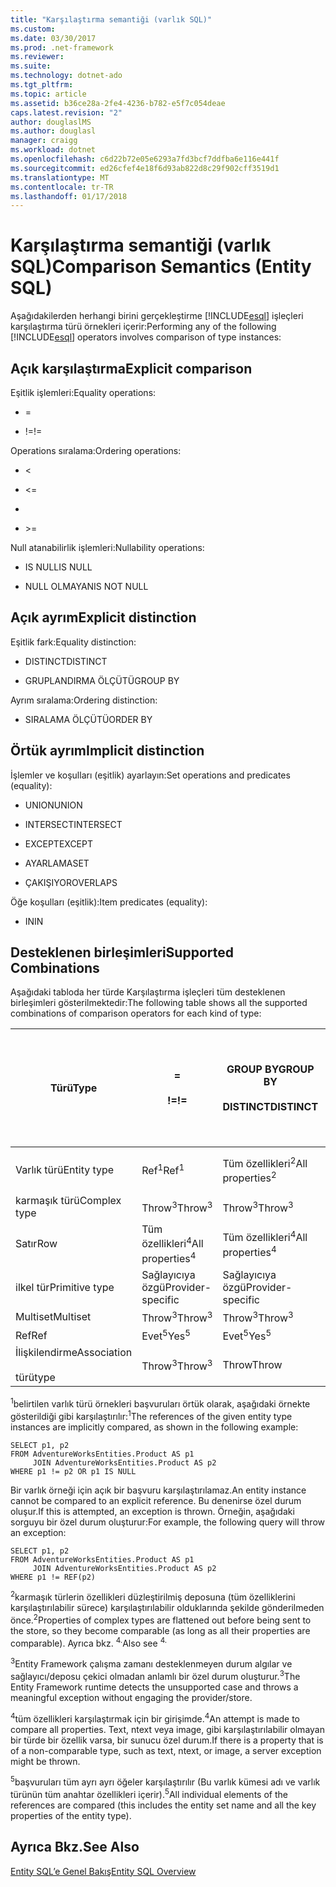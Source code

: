 ```yaml
---
title: "Karşılaştırma semantiği (varlık SQL)"
ms.custom: 
ms.date: 03/30/2017
ms.prod: .net-framework
ms.reviewer: 
ms.suite: 
ms.technology: dotnet-ado
ms.tgt_pltfrm: 
ms.topic: article
ms.assetid: b36ce28a-2fe4-4236-b782-e5f7c054deae
caps.latest.revision: "2"
author: douglaslMS
ms.author: douglasl
manager: craigg
ms.workload: dotnet
ms.openlocfilehash: c6d22b72e05e6293a7fd3bcf7ddfba6e116e441f
ms.sourcegitcommit: ed26cfef4e18f6d93ab822d8c29f902cff3519d1
ms.translationtype: MT
ms.contentlocale: tr-TR
ms.lasthandoff: 01/17/2018
---
```

# <a name="comparison-semantics-entity-sql"></a><span data-ttu-id="3b9d2-102">Karşılaştırma semantiği (varlık SQL)</span><span class="sxs-lookup"><span data-stu-id="3b9d2-102">Comparison Semantics (Entity SQL)</span></span>
<span data-ttu-id="3b9d2-103">Aşağıdakilerden herhangi birini gerçekleştirme [!INCLUDE[esql](../../../../../../includes/esql-md.md)] işleçleri karşılaştırma türü örnekleri içerir:</span><span class="sxs-lookup"><span data-stu-id="3b9d2-103">Performing any of the following [!INCLUDE[esql](../../../../../../includes/esql-md.md)] operators involves comparison of type instances:</span></span>  
  
## <a name="explicit-comparison"></a><span data-ttu-id="3b9d2-104">Açık karşılaştırma</span><span class="sxs-lookup"><span data-stu-id="3b9d2-104">Explicit comparison</span></span>  
 <span data-ttu-id="3b9d2-105">Eşitlik işlemleri:</span><span class="sxs-lookup"><span data-stu-id="3b9d2-105">Equality operations:</span></span>  
  
-   =  
  
-   <span data-ttu-id="3b9d2-106">!=</span><span class="sxs-lookup"><span data-stu-id="3b9d2-106">!=</span></span>  
  
 <span data-ttu-id="3b9d2-107">Operations sıralama:</span><span class="sxs-lookup"><span data-stu-id="3b9d2-107">Ordering operations:</span></span>  
  
-   <  
  
-   \<=  
  
-   >  
  
-   \>=  
  
 <span data-ttu-id="3b9d2-108">Null atanabilirlik işlemleri:</span><span class="sxs-lookup"><span data-stu-id="3b9d2-108">Nullability operations:</span></span>  
  
-   <span data-ttu-id="3b9d2-109">IS NULL</span><span class="sxs-lookup"><span data-stu-id="3b9d2-109">IS NULL</span></span>  
  
-   <span data-ttu-id="3b9d2-110">NULL OLMAYAN</span><span class="sxs-lookup"><span data-stu-id="3b9d2-110">IS NOT NULL</span></span>  
  
## <a name="explicit-distinction"></a><span data-ttu-id="3b9d2-111">Açık ayrım</span><span class="sxs-lookup"><span data-stu-id="3b9d2-111">Explicit distinction</span></span>  
 <span data-ttu-id="3b9d2-112">Eşitlik fark:</span><span class="sxs-lookup"><span data-stu-id="3b9d2-112">Equality distinction:</span></span>  
  
-   <span data-ttu-id="3b9d2-113">DISTINCT</span><span class="sxs-lookup"><span data-stu-id="3b9d2-113">DISTINCT</span></span>  
  
-   <span data-ttu-id="3b9d2-114">GRUPLANDIRMA ÖLÇÜTÜ</span><span class="sxs-lookup"><span data-stu-id="3b9d2-114">GROUP BY</span></span>  
  
 <span data-ttu-id="3b9d2-115">Ayrım sıralama:</span><span class="sxs-lookup"><span data-stu-id="3b9d2-115">Ordering distinction:</span></span>  
  
-   <span data-ttu-id="3b9d2-116">SIRALAMA ÖLÇÜTÜ</span><span class="sxs-lookup"><span data-stu-id="3b9d2-116">ORDER BY</span></span>  
  
## <a name="implicit-distinction"></a><span data-ttu-id="3b9d2-117">Örtük ayrım</span><span class="sxs-lookup"><span data-stu-id="3b9d2-117">Implicit distinction</span></span>  
 <span data-ttu-id="3b9d2-118">İşlemler ve koşulları (eşitlik) ayarlayın:</span><span class="sxs-lookup"><span data-stu-id="3b9d2-118">Set operations and predicates (equality):</span></span>  
  
-   <span data-ttu-id="3b9d2-119">UNION</span><span class="sxs-lookup"><span data-stu-id="3b9d2-119">UNION</span></span>  
  
-   <span data-ttu-id="3b9d2-120">INTERSECT</span><span class="sxs-lookup"><span data-stu-id="3b9d2-120">INTERSECT</span></span>  
  
-   <span data-ttu-id="3b9d2-121">EXCEPT</span><span class="sxs-lookup"><span data-stu-id="3b9d2-121">EXCEPT</span></span>  
  
-   <span data-ttu-id="3b9d2-122">AYARLAMA</span><span class="sxs-lookup"><span data-stu-id="3b9d2-122">SET</span></span>  
  
-   <span data-ttu-id="3b9d2-123">ÇAKIŞIYOR</span><span class="sxs-lookup"><span data-stu-id="3b9d2-123">OVERLAPS</span></span>  
  
 <span data-ttu-id="3b9d2-124">Öğe koşulları (eşitlik):</span><span class="sxs-lookup"><span data-stu-id="3b9d2-124">Item predicates (equality):</span></span>  
  
-   <span data-ttu-id="3b9d2-125">IN</span><span class="sxs-lookup"><span data-stu-id="3b9d2-125">IN</span></span>  
  
## <a name="supported-combinations"></a><span data-ttu-id="3b9d2-126">Desteklenen birleşimleri</span><span class="sxs-lookup"><span data-stu-id="3b9d2-126">Supported Combinations</span></span>  
 <span data-ttu-id="3b9d2-127">Aşağıdaki tabloda her türde Karşılaştırma işleçleri tüm desteklenen birleşimleri gösterilmektedir:</span><span class="sxs-lookup"><span data-stu-id="3b9d2-127">The following table shows all the supported combinations of comparison operators for each kind of type:</span></span>  
  
|<span data-ttu-id="3b9d2-128">**Türü**</span><span class="sxs-lookup"><span data-stu-id="3b9d2-128">**Type**</span></span>|**=**<br /><br /> <span data-ttu-id="3b9d2-129">**!=**</span><span class="sxs-lookup"><span data-stu-id="3b9d2-129">**!=**</span></span>|<span data-ttu-id="3b9d2-130">**GROUP BY**</span><span class="sxs-lookup"><span data-stu-id="3b9d2-130">**GROUP BY**</span></span><br /><br /> <span data-ttu-id="3b9d2-131">**DISTINCT**</span><span class="sxs-lookup"><span data-stu-id="3b9d2-131">**DISTINCT**</span></span>|<span data-ttu-id="3b9d2-132">**UNION**</span><span class="sxs-lookup"><span data-stu-id="3b9d2-132">**UNION**</span></span><br /><br /> <span data-ttu-id="3b9d2-133">**INTERSECT**</span><span class="sxs-lookup"><span data-stu-id="3b9d2-133">**INTERSECT**</span></span><br /><br /> <span data-ttu-id="3b9d2-134">**EXCEPT**</span><span class="sxs-lookup"><span data-stu-id="3b9d2-134">**EXCEPT**</span></span><br /><br /> <span data-ttu-id="3b9d2-135">**SET**</span><span class="sxs-lookup"><span data-stu-id="3b9d2-135">**SET**</span></span><br /><br /> <span data-ttu-id="3b9d2-136">**OVERLAPS**</span><span class="sxs-lookup"><span data-stu-id="3b9d2-136">**OVERLAPS**</span></span>|<span data-ttu-id="3b9d2-137">**IN**</span><span class="sxs-lookup"><span data-stu-id="3b9d2-137">**IN**</span></span>|<span data-ttu-id="3b9d2-138">**<   <=**</span><span class="sxs-lookup"><span data-stu-id="3b9d2-138">**<   <=**</span></span><br /><br /> <span data-ttu-id="3b9d2-139">**>   >=**</span><span class="sxs-lookup"><span data-stu-id="3b9d2-139">**>   >=**</span></span>|<span data-ttu-id="3b9d2-140">**ORDER BY**</span><span class="sxs-lookup"><span data-stu-id="3b9d2-140">**ORDER BY**</span></span>|<span data-ttu-id="3b9d2-141">**IS NULL**</span><span class="sxs-lookup"><span data-stu-id="3b9d2-141">**IS NULL**</span></span><br /><br /> <span data-ttu-id="3b9d2-142">**NULL OLMAYAN**</span><span class="sxs-lookup"><span data-stu-id="3b9d2-142">**IS NOT NULL**</span></span>|  
|-|-|-|-|-|-|-|-|  
|<span data-ttu-id="3b9d2-143">Varlık türü</span><span class="sxs-lookup"><span data-stu-id="3b9d2-143">Entity type</span></span>|<span data-ttu-id="3b9d2-144">Ref<sup>1</sup></span><span class="sxs-lookup"><span data-stu-id="3b9d2-144">Ref<sup>1</sup></span></span>|<span data-ttu-id="3b9d2-145">Tüm özellikleri<sup>2</sup></span><span class="sxs-lookup"><span data-stu-id="3b9d2-145">All properties<sup>2</sup></span></span>|<span data-ttu-id="3b9d2-146">Tüm özellikleri<sup>2</sup></span><span class="sxs-lookup"><span data-stu-id="3b9d2-146">All properties<sup>2</sup></span></span>|<span data-ttu-id="3b9d2-147">Tüm özellikleri<sup>2</sup></span><span class="sxs-lookup"><span data-stu-id="3b9d2-147">All properties<sup>2</sup></span></span>|<span data-ttu-id="3b9d2-148">Throw<sup>3</sup></span><span class="sxs-lookup"><span data-stu-id="3b9d2-148">Throw<sup>3</sup></span></span>|<span data-ttu-id="3b9d2-149">Throw<sup>3</sup></span><span class="sxs-lookup"><span data-stu-id="3b9d2-149">Throw<sup>3</sup></span></span>|<span data-ttu-id="3b9d2-150">Ref<sup>1</sup></span><span class="sxs-lookup"><span data-stu-id="3b9d2-150">Ref<sup>1</sup></span></span>|  
|<span data-ttu-id="3b9d2-151">karmaşık türü</span><span class="sxs-lookup"><span data-stu-id="3b9d2-151">Complex type</span></span>|<span data-ttu-id="3b9d2-152">Throw<sup>3</sup></span><span class="sxs-lookup"><span data-stu-id="3b9d2-152">Throw<sup>3</sup></span></span>|<span data-ttu-id="3b9d2-153">Throw<sup>3</sup></span><span class="sxs-lookup"><span data-stu-id="3b9d2-153">Throw<sup>3</sup></span></span>|<span data-ttu-id="3b9d2-154">Throw<sup>3</sup></span><span class="sxs-lookup"><span data-stu-id="3b9d2-154">Throw<sup>3</sup></span></span>|<span data-ttu-id="3b9d2-155">Throw<sup>3</sup></span><span class="sxs-lookup"><span data-stu-id="3b9d2-155">Throw<sup>3</sup></span></span>|<span data-ttu-id="3b9d2-156">Throw<sup>3</sup></span><span class="sxs-lookup"><span data-stu-id="3b9d2-156">Throw<sup>3</sup></span></span>|<span data-ttu-id="3b9d2-157">Throw<sup>3</sup></span><span class="sxs-lookup"><span data-stu-id="3b9d2-157">Throw<sup>3</sup></span></span>|<span data-ttu-id="3b9d2-158">Throw<sup>3</sup></span><span class="sxs-lookup"><span data-stu-id="3b9d2-158">Throw<sup>3</sup></span></span>|  
|<span data-ttu-id="3b9d2-159">Satır</span><span class="sxs-lookup"><span data-stu-id="3b9d2-159">Row</span></span>|<span data-ttu-id="3b9d2-160">Tüm özellikleri<sup>4</sup></span><span class="sxs-lookup"><span data-stu-id="3b9d2-160">All properties<sup>4</sup></span></span>|<span data-ttu-id="3b9d2-161">Tüm özellikleri<sup>4</sup></span><span class="sxs-lookup"><span data-stu-id="3b9d2-161">All properties<sup>4</sup></span></span>|<span data-ttu-id="3b9d2-162">Tüm özellikleri<sup>4</sup></span><span class="sxs-lookup"><span data-stu-id="3b9d2-162">All properties<sup>4</sup></span></span>|<span data-ttu-id="3b9d2-163">Throw<sup>3</sup></span><span class="sxs-lookup"><span data-stu-id="3b9d2-163">Throw<sup>3</sup></span></span>|<span data-ttu-id="3b9d2-164">Throw<sup>3</sup></span><span class="sxs-lookup"><span data-stu-id="3b9d2-164">Throw<sup>3</sup></span></span>|<span data-ttu-id="3b9d2-165">Tüm özellikleri<sup>4</sup></span><span class="sxs-lookup"><span data-stu-id="3b9d2-165">All properties<sup>4</sup></span></span>|<span data-ttu-id="3b9d2-166">Throw<sup>3</sup></span><span class="sxs-lookup"><span data-stu-id="3b9d2-166">Throw<sup>3</sup></span></span>|  
|<span data-ttu-id="3b9d2-167">ilkel tür</span><span class="sxs-lookup"><span data-stu-id="3b9d2-167">Primitive type</span></span>|<span data-ttu-id="3b9d2-168">Sağlayıcıya özgü</span><span class="sxs-lookup"><span data-stu-id="3b9d2-168">Provider-specific</span></span>|<span data-ttu-id="3b9d2-169">Sağlayıcıya özgü</span><span class="sxs-lookup"><span data-stu-id="3b9d2-169">Provider-specific</span></span>|<span data-ttu-id="3b9d2-170">Sağlayıcıya özgü</span><span class="sxs-lookup"><span data-stu-id="3b9d2-170">Provider-specific</span></span>|<span data-ttu-id="3b9d2-171">Sağlayıcıya özgü</span><span class="sxs-lookup"><span data-stu-id="3b9d2-171">Provider-specific</span></span>|<span data-ttu-id="3b9d2-172">Sağlayıcıya özgü</span><span class="sxs-lookup"><span data-stu-id="3b9d2-172">Provider-specific</span></span>|<span data-ttu-id="3b9d2-173">Sağlayıcıya özgü</span><span class="sxs-lookup"><span data-stu-id="3b9d2-173">Provider-specific</span></span>|<span data-ttu-id="3b9d2-174">Sağlayıcıya özgü</span><span class="sxs-lookup"><span data-stu-id="3b9d2-174">Provider-specific</span></span>|  
|<span data-ttu-id="3b9d2-175">Multiset</span><span class="sxs-lookup"><span data-stu-id="3b9d2-175">Multiset</span></span>|<span data-ttu-id="3b9d2-176">Throw<sup>3</sup></span><span class="sxs-lookup"><span data-stu-id="3b9d2-176">Throw<sup>3</sup></span></span>|<span data-ttu-id="3b9d2-177">Throw<sup>3</sup></span><span class="sxs-lookup"><span data-stu-id="3b9d2-177">Throw<sup>3</sup></span></span>|<span data-ttu-id="3b9d2-178">Throw<sup>3</sup></span><span class="sxs-lookup"><span data-stu-id="3b9d2-178">Throw<sup>3</sup></span></span>|<span data-ttu-id="3b9d2-179">Throw<sup>3</sup></span><span class="sxs-lookup"><span data-stu-id="3b9d2-179">Throw<sup>3</sup></span></span>|<span data-ttu-id="3b9d2-180">Throw<sup>3</sup></span><span class="sxs-lookup"><span data-stu-id="3b9d2-180">Throw<sup>3</sup></span></span>|<span data-ttu-id="3b9d2-181">Throw<sup>3</sup></span><span class="sxs-lookup"><span data-stu-id="3b9d2-181">Throw<sup>3</sup></span></span>|<span data-ttu-id="3b9d2-182">Throw<sup>3</sup></span><span class="sxs-lookup"><span data-stu-id="3b9d2-182">Throw<sup>3</sup></span></span>|  
|<span data-ttu-id="3b9d2-183">Ref</span><span class="sxs-lookup"><span data-stu-id="3b9d2-183">Ref</span></span>|<span data-ttu-id="3b9d2-184">Evet<sup>5</sup></span><span class="sxs-lookup"><span data-stu-id="3b9d2-184">Yes<sup>5</sup></span></span>|<span data-ttu-id="3b9d2-185">Evet<sup>5</sup></span><span class="sxs-lookup"><span data-stu-id="3b9d2-185">Yes<sup>5</sup></span></span>|<span data-ttu-id="3b9d2-186">Evet<sup>5</sup></span><span class="sxs-lookup"><span data-stu-id="3b9d2-186">Yes<sup>5</sup></span></span>|<span data-ttu-id="3b9d2-187">Evet<sup>5</sup></span><span class="sxs-lookup"><span data-stu-id="3b9d2-187">Yes<sup>5</sup></span></span>|<span data-ttu-id="3b9d2-188">Throw</span><span class="sxs-lookup"><span data-stu-id="3b9d2-188">Throw</span></span>|<span data-ttu-id="3b9d2-189">Throw</span><span class="sxs-lookup"><span data-stu-id="3b9d2-189">Throw</span></span>|<span data-ttu-id="3b9d2-190">Evet<sup>5</sup></span><span class="sxs-lookup"><span data-stu-id="3b9d2-190">Yes<sup>5</sup></span></span>|  
|<span data-ttu-id="3b9d2-191">İlişkilendirme</span><span class="sxs-lookup"><span data-stu-id="3b9d2-191">Association</span></span><br /><br /> <span data-ttu-id="3b9d2-192">türü</span><span class="sxs-lookup"><span data-stu-id="3b9d2-192">type</span></span>|<span data-ttu-id="3b9d2-193">Throw<sup>3</sup></span><span class="sxs-lookup"><span data-stu-id="3b9d2-193">Throw<sup>3</sup></span></span>|<span data-ttu-id="3b9d2-194">Throw</span><span class="sxs-lookup"><span data-stu-id="3b9d2-194">Throw</span></span>|<span data-ttu-id="3b9d2-195">Throw</span><span class="sxs-lookup"><span data-stu-id="3b9d2-195">Throw</span></span>|<span data-ttu-id="3b9d2-196">Throw</span><span class="sxs-lookup"><span data-stu-id="3b9d2-196">Throw</span></span>|<span data-ttu-id="3b9d2-197">Throw<sup>3</sup></span><span class="sxs-lookup"><span data-stu-id="3b9d2-197">Throw<sup>3</sup></span></span>|<span data-ttu-id="3b9d2-198">Throw<sup>3</sup></span><span class="sxs-lookup"><span data-stu-id="3b9d2-198">Throw<sup>3</sup></span></span>|<span data-ttu-id="3b9d2-199">Throw<sup>3</sup></span><span class="sxs-lookup"><span data-stu-id="3b9d2-199">Throw<sup>3</sup></span></span>|  
  
 <span data-ttu-id="3b9d2-200"><sup>1</sup>belirtilen varlık türü örnekleri başvuruları örtük olarak, aşağıdaki örnekte gösterildiği gibi karşılaştırılır:</span><span class="sxs-lookup"><span data-stu-id="3b9d2-200"><sup>1</sup>The references of the given entity type instances are implicitly compared, as shown in the following example:</span></span>  
  
```  
SELECT p1, p2   
FROM AdventureWorksEntities.Product AS p1   
     JOIN AdventureWorksEntities.Product AS p2   
WHERE p1 != p2 OR p1 IS NULL  
```  
  
 <span data-ttu-id="3b9d2-201">Bir varlık örneği için açık bir başvuru karşılaştırılamaz.</span><span class="sxs-lookup"><span data-stu-id="3b9d2-201">An entity instance cannot be compared to an explicit reference.</span></span> <span data-ttu-id="3b9d2-202">Bu denenirse özel durum oluşur.</span><span class="sxs-lookup"><span data-stu-id="3b9d2-202">If this is attempted, an exception is thrown.</span></span> <span data-ttu-id="3b9d2-203">Örneğin, aşağıdaki sorguyu bir özel durum oluşturur:</span><span class="sxs-lookup"><span data-stu-id="3b9d2-203">For example, the following query will throw an exception:</span></span>  
  
```  
SELECT p1, p2   
FROM AdventureWorksEntities.Product AS p1   
     JOIN AdventureWorksEntities.Product AS p2   
WHERE p1 != REF(p2)  
```  
  
 <span data-ttu-id="3b9d2-204"><sup>2</sup>karmaşık türlerin özellikleri düzleştirilmiş deposuna (tüm özelliklerini karşılaştırılabilir sürece) karşılaştırılabilir olduklarında şekilde gönderilmeden önce.</span><span class="sxs-lookup"><span data-stu-id="3b9d2-204"><sup>2</sup>Properties of complex types are flattened out before being sent to the store, so they become comparable (as long as all their properties are comparable).</span></span> <span data-ttu-id="3b9d2-205">Ayrıca bkz. <sup>4.</sup></span><span class="sxs-lookup"><span data-stu-id="3b9d2-205">Also see <sup>4.</sup></span></span>  
  
 <span data-ttu-id="3b9d2-206"><sup>3</sup>Entity Framework çalışma zamanı desteklenmeyen durum algılar ve sağlayıcı/deposu çekici olmadan anlamlı bir özel durum oluşturur.</span><span class="sxs-lookup"><span data-stu-id="3b9d2-206"><sup>3</sup>The Entity Framework runtime detects the unsupported case and throws a meaningful exception without engaging the provider/store.</span></span>  
  
 <span data-ttu-id="3b9d2-207"><sup>4</sup>tüm özellikleri karşılaştırmak için bir girişimde.</span><span class="sxs-lookup"><span data-stu-id="3b9d2-207"><sup>4</sup>An attempt is made to compare all properties.</span></span> <span data-ttu-id="3b9d2-208">Text, ntext veya image, gibi karşılaştırılabilir olmayan bir türde bir özellik varsa, bir sunucu özel durum.</span><span class="sxs-lookup"><span data-stu-id="3b9d2-208">If there is a property that is of a non-comparable type, such as text, ntext, or image, a server exception might be thrown.</span></span>  
  
 <span data-ttu-id="3b9d2-209"><sup>5</sup>başvuruları tüm ayrı ayrı öğeler karşılaştırılır (Bu varlık kümesi adı ve varlık türünün tüm anahtar özellikleri içerir).</span><span class="sxs-lookup"><span data-stu-id="3b9d2-209"><sup>5</sup>All individual elements of the references are compared (this includes the entity set name and all the key properties of the entity type).</span></span>  
  
## <a name="see-also"></a><span data-ttu-id="3b9d2-210">Ayrıca Bkz.</span><span class="sxs-lookup"><span data-stu-id="3b9d2-210">See Also</span></span>  
 [<span data-ttu-id="3b9d2-211">Entity SQL’e Genel Bakış</span><span class="sxs-lookup"><span data-stu-id="3b9d2-211">Entity SQL Overview</span></span>](../../../../../../docs/framework/data/adonet/ef/language-reference/entity-sql-overview.md)
